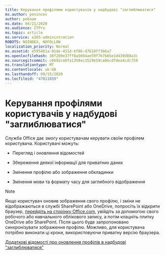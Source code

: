 ```yaml
---
title: Керування профілями користувачів у надбудові "заглиблюватися"
ms.author: ponincev
author: pebaum
ms.date: 04/21/2020
ms.audience: ITPro
ms.topic: article
ms.service: o365-administration
ROBOTS: NOINDEX, NOFOLLOW
localization_priority: Normal
ms.assetid: e595481a-91de-431d-bf86-d7610ff3b6a7
ms.openlocfilehash: 38f209e37ff8a5694ae59f7b7b85e1d439d88a3c
ms.sourcegitcommit: c6692ce0fa1358ec3529e59ca0ecdfdea4cdc759
ms.translationtype: MT
ms.contentlocale: uk-UA
ms.lasthandoff: 09/15/2020
ms.locfileid: "47811839"
---
```

# <a name="manage-user-profiles-in-delve"></a>Керування профілями користувачів у надбудові "заглиблюватися"

Служба Office дає змогу користувачам керувати своїм профілем користувача. Користувачі можуть:
  
- Перегляд і оновлення відомостей
    
- Збереження деякої інформації для приватних даних
    
- Змінення профілю або зображення обкладинки
    
- Змінення мови та формату часу для заглибного відображення
    
> [!NOTE]
> Якщо користувач оновив зображення свого профілю, і зміни не відображаються в службі SharePoint або OneDrive, попросіть їх відкрити браузер, [перейдіть на сторінку Office.com](https://www.office.com), увійдіть за допомогою свого робочого або навчального облікового запису, а потім клацніть плитку OneDrive або SharePoint. Після цього буде запропоновано синхронізувати зображення профілю. Можливо, для користувача потрібно виконати ці кроки, використовуючи приватну версію браузера. 
  
[Додаткові відомості про оновлення профілів в надбудові "заглиблюватися"](https://go.microsoft.com/fwlink/?linkid=735070)
  

